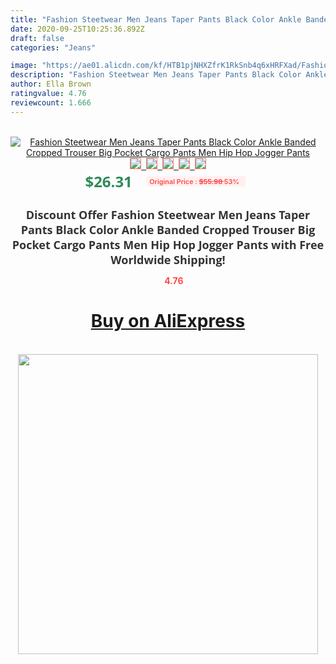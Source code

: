 ```yaml
---
title: "Fashion Steetwear Men Jeans Taper Pants Black Color Ankle Banded Cropped Trouser Big Pocket Cargo Pants Men Hip Hop Jogger Pants"
date: 2020-09-25T10:25:36.892Z
draft: false
categories: "Jeans"

image: "https://ae01.alicdn.com/kf/HTB1pjNHXZfrK1RkSnb4q6xHRFXad/Fashion-Steetwear-Men-Jeans-Taper-Pants-Black-Color-Ankle-Banded-Cropped-Trouser-Big-Pocket-Cargo-Pants.jpg"
description: "Fashion Steetwear Men Jeans Taper Pants Black Color Ankle Banded Cropped Trouser Big Pocket Cargo Pants Men Hip Hop Jogger Pants"
author: Ella Brown
ratingvalue: 4.76
reviewcount: 1.666
---
```

<br>
<div style="text-align: center;">
<a href="https://s.click.aliexpress.com/e/_9vWHwd" target="_blank" rel="nofollow noopener noreferrer"><img alt="Fashion Steetwear Men Jeans Taper Pants Black Color Ankle Banded Cropped Trouser Big Pocket Cargo Pants Men Hip Hop Jogger Pants" class="magnifier-image" src="https://ae01.alicdn.com/kf/HTB1pjNHXZfrK1RkSnb4q6xHRFXad/Fashion-Steetwear-Men-Jeans-Taper-Pants-Black-Color-Ankle-Banded-Cropped-Trouser-Big-Pocket-Cargo-Pants.jpg_640x640.jpg">
<br>
<img style="border:1px solid salmon" src="https://ae01.alicdn.com/kf/HTB1pjNHXZfrK1RkSnb4q6xHRFXad/Fashion-Steetwear-Men-Jeans-Taper-Pants-Black-Color-Ankle-Banded-Cropped-Trouser-Big-Pocket-Cargo-Pants.jpg_120x120.jpg">&nbsp;&nbsp;<img style="border:1px solid salmon" src="https://ae01.alicdn.com/kf/HTB1jWdIX6zuK1RjSspeq6ziHVXaY/Fashion-Steetwear-Men-Jeans-Taper-Pants-Black-Color-Ankle-Banded-Cropped-Trouser-Big-Pocket-Cargo-Pants.jpg_120x120.jpg">&nbsp;&nbsp;<img style="border:1px solid salmon" src="https://ae01.alicdn.com/kf/HTB18OBIX5zxK1RjSspjq6AS.pXah/Fashion-Steetwear-Men-Jeans-Taper-Pants-Black-Color-Ankle-Banded-Cropped-Trouser-Big-Pocket-Cargo-Pants.jpg_120x120.jpg">&nbsp;&nbsp;<img style="border:1px solid salmon" src="https://ae01.alicdn.com/kf/HTB17NVLX6nuK1RkSmFPq6AuzFXaj/Fashion-Steetwear-Men-Jeans-Taper-Pants-Black-Color-Ankle-Banded-Cropped-Trouser-Big-Pocket-Cargo-Pants.jpg_120x120.jpg">&nbsp;&nbsp;<img style="border:1px solid salmon" src="https://ae01.alicdn.com/kf/HTB1egJGXZvrK1Rjy0Feq6ATmVXaj/Fashion-Steetwear-Men-Jeans-Taper-Pants-Black-Color-Ankle-Banded-Cropped-Trouser-Big-Pocket-Cargo-Pants.jpg_120x120.jpg"></a></div><br0>
<div style="text-align: center;"><span style="background-color: white; border: 0px; box-sizing: border-box; color: seagreen; display: inline-block; font-family: &quot;open sans&quot; , &quot;arial&quot; , &quot;helvetica&quot; , sans-serif , &quot;heiti&quot;; font-size: 24px; font-stretch: inherit; font-weight: 700; line-height: inherit; margin: 0px 10px 0px 0px; padding: 0px; vertical-align: middle;">$26.31 </span>
<span style="background: rgb(255 , 241 , 241); border-radius: 3px; border: 0px; box-sizing: border-box; color: #ff4747; display: inline-block; font-family: inherit; font-size: 12px; font-stretch: inherit; font-style: inherit; font-variant: inherit; font-weight: 600; line-height: inherit; margin: 0px; padding: 2px 5px; transform: scale(0.9); vertical-align: middle;">Original Price : <b style="text-decoration: line-through;">$55.98 </b> 53%&nbsp;&nbsp;</span></div>
<h1 style="color: #333333; display: inline-block; font-family: &quot;open sans&quot; , &quot;arial&quot; , &quot;helvetica&quot; , sans-serif , &quot;heiti&quot;; font-size: 18px; font-stretch: inherit; font-weight: 700; text-align: center;">Discount Offer Fashion Steetwear Men Jeans Taper Pants Black Color Ankle Banded Cropped Trouser Big Pocket Cargo Pants Men Hip Hop Jogger Pants with Free Worldwide Shipping!</h1>
<div style="color: #ff4747; text-align: center;">
<img src="https://4.bp.blogspot.com/-M0ZcTcb-5uY/XleCXlxnR4I/AAAAAAAAAEc/OrjgMkXV1oMQFaCRZj5HQwOCBcu3w1FegCPcBGAYYCw/s1600/star.png" style="height: 15px;">&nbsp;<b>4.76</b></div>
<div class="button_cont" align="center"><a class="buynow_a" href="https://s.click.aliexpress.com/e/_9vWHwd" target="_blank" rel="nofollow noopener noreferrer"><H1>Buy on AliExpress</H1></a></div><br>
<div class="separator" style="clear: both; text-align: center;">
<img src="https://lh3.googleusercontent.com/-pTy5HemUv9M/XlePHvY0dAI/AAAAAAAAAE4/0nX5iRUoIWY8eMW9Dpxeirr157OZliDIgCLcBGAsYHQ/s1600/badge.gif" width="480">
</div>
